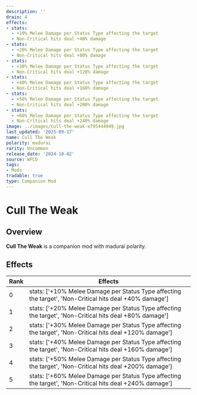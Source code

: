 ```yaml
---
description: ''
drain: 4
effects:
- stats:
  - +10% Melee Damage per Status Type affecting the target
  - Non-Critical hits deal +40% damage
- stats:
  - +20% Melee Damage per Status Type affecting the target
  - Non-Critical hits deal +80% damage
- stats:
  - +30% Melee Damage per Status Type affecting the target
  - Non-Critical hits deal +120% damage
- stats:
  - +40% Melee Damage per Status Type affecting the target
  - Non-Critical hits deal +160% damage
- stats:
  - +50% Melee Damage per Status Type affecting the target
  - Non-Critical hits deal +200% damage
- stats:
  - +60% Melee Damage per Status Type affecting the target
  - Non-Critical hits deal +240% damage
image: ../images/cull-the-weak-e795444949.jpg
last_updated: '2025-09-17'
name: Cull The Weak
polarity: madurai
rarity: Uncommon
release_date: '2024-10-02'
source: WFCD
tags:
- Mods
tradable: true
type: Companion Mod
---
```


# Cull The Weak

## Overview

**Cull The Weak** is a companion mod with madurai polarity.

## Effects

| Rank | Effects |
|------|----------|
| 0 | stats: ['+10% Melee Damage per Status Type affecting the target', 'Non-Critical hits deal +40% damage'] |
| 1 | stats: ['+20% Melee Damage per Status Type affecting the target', 'Non-Critical hits deal +80% damage'] |
| 2 | stats: ['+30% Melee Damage per Status Type affecting the target', 'Non-Critical hits deal +120% damage'] |
| 3 | stats: ['+40% Melee Damage per Status Type affecting the target', 'Non-Critical hits deal +160% damage'] |
| 4 | stats: ['+50% Melee Damage per Status Type affecting the target', 'Non-Critical hits deal +200% damage'] |
| 5 | stats: ['+60% Melee Damage per Status Type affecting the target', 'Non-Critical hits deal +240% damage'] |

